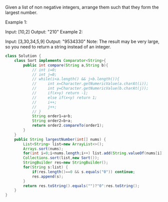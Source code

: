 Given a list of non negative integers, arrange them such that they form the largest number.

Example 1:

Input: [10,2]
Output: "210"
Example 2:

Input: [3,30,34,5,9]
Output: "9534330"
Note: The result may be very large, so you need to return a string instead of an integer.

```java
class Solution {
    class Sort implements Comparator<String>{
        public int compare(String a,String b){
            // int i=0;
            // int j=0;
            // while(i<a.length() && j<b.length()){
            //     int x=Character.getNumericValue(a.charAt(i));
            //     int y=Character.getNumericValue(b.charAt(j));
            //     if(x>y) return -1;
            //     else if(x<y) return 1;
            //     i++;
            //     j++;
            // }
            String order1=a+b;
            String order2=b+a;
            return order2.compareTo(order1);
        }
    }
    public String largestNumber(int[] nums) {
        List<String> list=new ArrayList<>();
        Arrays.sort(nums);
        for(int i=0;i<nums.length;i++) list.add(String.valueOf(nums[i]));
        Collections.sort(list,new Sort());
        StringBuilder res=new StringBuilder();
        for(String s:list) {
            if(res.length()==0 && s.equals("0")) continue;
            res.append(s);
        }
        return res.toString().equals("")?"0":res.toString();
    }
}
```
